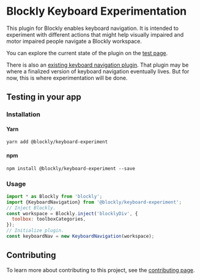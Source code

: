 # Blockly Keyboard Experimentation

This plugin for Blockly enables keyboard navigation. It is intended to
experiment with different actions that might help visually impaired and motor
impaired people navigate a Blockly workspace.

You can explore the current state of the plugin on the [test page](https://google.github.io/blockly-keyboard-experimentation/).

There is also an [existing keyboard navigation plugin](https://www.npmjs.com/package/@blockly/keyboard-navigation). That plugin may be where
a finalized version of keyboard navigation eventually lives. But for now, this
is where experimentation will be done.

## Testing in your app

### Installation

#### Yarn

```
yarn add @blockly/keyboard-experiment
```

#### npm

```
npm install @blockly/keyboard-experiment --save
```

### Usage

```js
import * as Blockly from 'blockly';
import {KeyboardNavigation} from '@blockly/keyboard-experiment';
// Inject Blockly.
const workspace = Blockly.inject('blocklyDiv', {
  toolbox: toolboxCategories,
});
// Initialize plugin.
const keyboardNav = new KeyboardNavigation(workspace);
```

## Contributing

To learn more about contributing to this project, see the [contributing page](https://github.com/google/blockly-keyboard-experimentation/blob/main/CONTRIBUTING.md).
